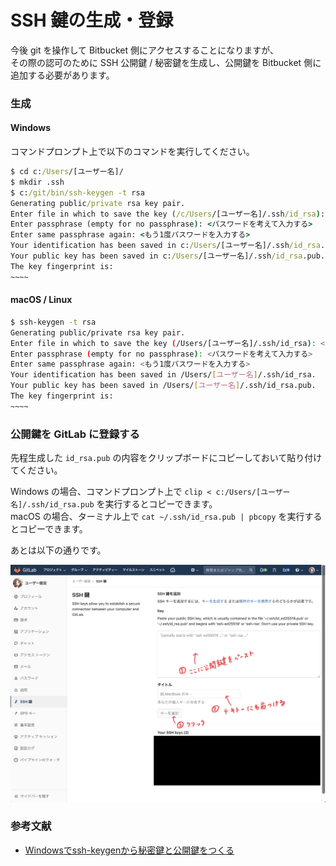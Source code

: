 # SSH 鍵の生成・登録

今後 git を操作して Bitbucket 側にアクセスすることになりますが、  
その際の認可のために SSH 公開鍵 / 秘密鍵を生成し、公開鍵を Bitbucket 側に追加する必要があります。

### 生成

#### Windows

コマンドプロンプト上で以下のコマンドを実行してください。

```bat
$ cd c:/Users/[ユーザー名]/
$ mkdir .ssh
$ c:/git/bin/ssh-keygen -t rsa
Generating public/private rsa key pair.
Enter file in which to save the key (/c/Users/[ユーザー名]/.ssh/id_rsa): <そのままEnterキーを押す>
Enter passphrase (empty for no passphrase): <パスワードを考えて入力する>
Enter same passphrase again: <もう1度パスワードを入力する>
Your identification has been saved in c:/Users/[ユーザー名]/.ssh/id_rsa.
Your public key has been saved in c:/Users/[ユーザー名]/.ssh/id_rsa.pub.
The key fingerprint is:
~~~~
```

#### macOS / Linux

```bash
$ ssh-keygen -t rsa
Generating public/private rsa key pair.
Enter file in which to save the key (/Users/[ユーザー名]/.ssh/id_rsa): <そのままEnterキーを押す>
Enter passphrase (empty for no passphrase): <パスワードを考えて入力する>
Enter same passphrase again: <もう1度パスワードを入力する>
Your identification has been saved in /Users/[ユーザー名]/.ssh/id_rsa.
Your public key has been saved in /Users/[ユーザー名]/.ssh/id_rsa.pub.
The key fingerprint is:
~~~~
```

### 公開鍵を GitLab に登録する

先程生成した ``id_rsa.pub`` の内容をクリップボードにコピーしておいて貼り付けてください。

Windows の場合、コマンドプロンプト上で ``clip < c:/Users/[ユーザー名]/.ssh/id_rsa.pub`` を実行するとコピーできます。  
macOS の場合、ターミナル上で ``cat ~/.ssh/id_rsa.pub | pbcopy`` を実行するとコピーできます。

あとは以下の通りです。

![SSH鍵の設定画面](./media/ssh-key.jpg)

### 参考文献

- [Windowsでssh-keygenから秘密鍵と公開鍵をつくる](http://webdev.jp.net/ssh-keygen-egit-windows/)

